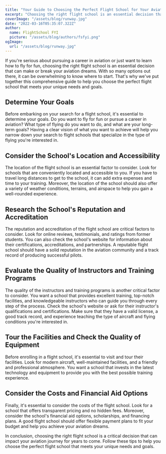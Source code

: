 ```yaml
---
title: "Your Guide to Choosing the Perfect Flight School for Your Aviation Dreams"
excerpt: "Choosing the right flight school is an essential decision that can make or break your aviation dreams. With so many options out there, it can be overwhelming to know where to start. That's why we've put together this comprehensive guide to help you choose the perfect flight school that meets your unique needs and goals."
coverImage: "/assets/blog/runway.jpg"
date: "2022-03-16T05:35:07.322Z"
author:
  name: FlightSchool FYI
  picture: "/assets/blog/authors/fsfyi.png"
ogImage:
  url: "/assets/blog/runway.jpg"
---
```


If you're serious about pursuing a career in aviation or just want to learn how to fly for fun, choosing the right flight school is an essential decision that can make or break your aviation dreams. With so many options out there, it can be overwhelming to know where to start. That's why we've put together this comprehensive guide to help you choose the perfect flight school that meets your unique needs and goals.

## Determine Your Goals

Before embarking on your search for a flight school, it's essential to determine your goals. Do you want to fly for fun or pursue a career in aviation? What type of flying do you want to do, and what are your long-term goals? Having a clear vision of what you want to achieve will help you narrow down your search to flight schools that specialize in the type of flying you're interested in.

## Consider the School's Location and Accessibility

The location of the flight school is an essential factor to consider. Look for schools that are conveniently located and accessible to you. If you have to travel long distances to get to the school, it can add extra expenses and time to your training. Moreover, the location of the school should also offer a variety of weather conditions, terrains, and airspace to help you gain a well-rounded experience.

## Research the School's Reputation and Accreditation

The reputation and accreditation of the flight school are critical factors to consider. Look for online reviews, testimonials, and ratings from former students. You can also check the school's website for information about their certifications, accreditations, and partnerships. A reputable flight school should have a solid reputation in the aviation community and a track record of producing successful pilots.

## Evaluate the Quality of Instructors and Training Programs

The quality of the instructors and training programs is another critical factor to consider. You want a school that provides excellent training, top-notch facilities, and knowledgeable instructors who can guide you through every step of the process. Check the school's website or ask for their instructor's qualifications and certifications. Make sure that they have a valid license, a good track record, and experience teaching the type of aircraft and flying conditions you're interested in.

## Tour the Facilities and Check the Quality of Equipment

Before enrolling in a flight school, it's essential to visit and tour their facilities. Look for modern aircraft, well-maintained facilities, and a friendly and professional atmosphere. You want a school that invests in the latest technology and equipment to provide you with the best possible training experience.

## Consider the Costs and Financial Aid Options

Finally, it's essential to consider the costs of the flight school. Look for a school that offers transparent pricing and no hidden fees. Moreover, consider the school's financial aid options, scholarships, and financing plans. A good flight school should offer flexible payment plans to fit your budget and help you achieve your aviation dreams.

In conclusion, choosing the right flight school is a critical decision that can impact your aviation journey for years to come. Follow these tips to help you choose the perfect flight school that meets your unique needs and goals.
